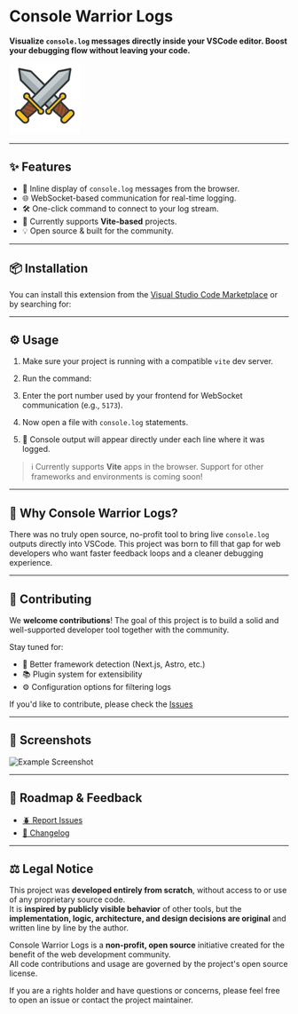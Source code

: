 # Console Warrior Logs

**Visualize `console.log` messages directly inside your VSCode editor. Boost your debugging flow without leaving your code.**

![Logo](images/icon.png)

---

## ✨ Features

- 🚀 Inline display of `console.log` messages from the browser.
- 🌐 WebSocket-based communication for real-time logging.
- 🛠️ One-click command to connect to your log stream.
- 🧩 Currently supports **Vite-based** projects.
- 💡 Open source & built for the community.

---

## 📦 Installation

You can install this extension from the [Visual Studio Code Marketplace](https://marketplace.visualstudio.com/items?itemName=jonpena.console-warrior-logs) or by searching for:

---

## ⚙️ Usage

1. Make sure your project is running with a compatible `vite` dev server.
2. Run the command:

3. Enter the port number used by your frontend for WebSocket communication (e.g., `5173`).
4. Now open a file with `console.log` statements.
5. 🎉 Console output will appear directly under each line where it was logged.

> ℹ️ Currently supports **Vite** apps in the browser. Support for other frameworks and environments is coming soon!

---

## 🧠 Why Console Warrior Logs?

There was no truly open source, no-profit tool to bring live `console.log` outputs directly into VSCode. This project was born to fill that gap for web developers who want faster feedback loops and a cleaner debugging experience.

---

## 🤝 Contributing

We **welcome contributions**! The goal of this project is to build a solid and well-supported developer tool together with the community.

Stay tuned for:

- 🔧 Better framework detection (Next.js, Astro, etc.)
- 📚 Plugin system for extensibility
- ⚙️ Configuration options for filtering logs

If you'd like to contribute, please check the [Issues](https://github.com/jonpena/vscode-console-warrior-logs/issues)

---

## 📸 Screenshots

![Example Screenshot](images/screenshot.gif)

---

## 📌 Roadmap & Feedback

- [🪲 Report Issues](https://github.com/jonpena/vscode-console-warrior-logs/issues)
- [📖 Changelog](https://github.com/jonpena/vscode-console-warrior-logs/releases)

---

## ⚖️ Legal Notice

This project was **developed entirely from scratch**, without access to or use of any proprietary source code.  
It is **inspired by publicly visible behavior** of other tools, but the **implementation, logic, architecture, and design decisions are original** and written line by line by the author.

Console Warrior Logs is a **non-profit, open source** initiative created for the benefit of the web development community.  
All code contributions and usage are governed by the project's open source license.

If you are a rights holder and have questions or concerns, please feel free to open an issue or contact the project maintainer.
